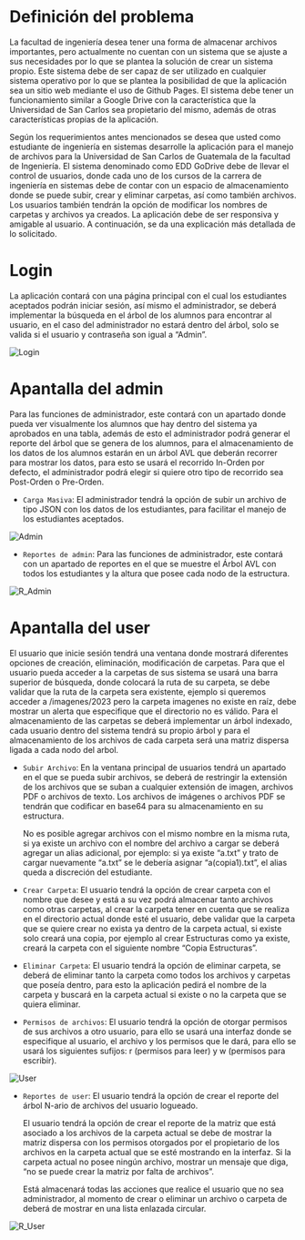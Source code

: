 # Definición del problema
La facultad de ingeniería desea tener una forma de almacenar archivos importantes,
pero actualmente no cuentan con un sistema que se ajuste a sus necesidades por lo
que se plantea la solución de crear un sistema propio. Este sistema debe de ser
capaz de ser utilizado en cualquier sistema operativo por lo que se plantea la
posibilidad de que la aplicación sea un sitio web mediante el uso de Github Pages.
El sistema debe tener un funcionamiento similar a Google Drive con la característica
que la Universidad de San Carlos sea propietario del mismo, además de otras
características propias de la aplicación.

Según los requerimientos antes mencionados se desea que usted como estudiante
de ingeniería en sistemas desarrolle la aplicación para el manejo de archivos para la
Universidad de San Carlos de Guatemala de la facultad de Ingeniería. El sistema
denominado como EDD GoDrive debe de llevar el control de usuarios, donde cada
uno de los cursos de la carrera de ingeniería en sistemas debe de contar con un
espacio de almacenamiento donde se puede subir, crear y eliminar carpetas, así
como también archivos. Los usuarios también tendrán la opción de modificar los
nombres de carpetas y archivos ya creados. La aplicación debe de ser responsiva y
amigable al usuario. A continuación, se da una explicación más detallada de lo
solicitado.

# Login
La aplicación contará con una página principal con el cual los estudiantes aceptados
podrán iniciar sesión, así mismo el administrador, se deberá implementar la
búsqueda en el árbol de los alumnos para encontrar al usuario, en el caso del
administrador no estará dentro del árbol, solo se valida si el usuario y
contraseña son igual a “Admin”. 

![Login](https://drive.google.com/uc?export=download&id=1hEZd0zhfRP7BBP3Wq2X9SXgxAnQD3Ddz)




# Apantalla del admin
Para las funciones de administrador, este contará con un apartado donde pueda ver
visualmente los alumnos que hay dentro del sistema ya aprobados en una tabla,
además de esto el administrador podrá generar el reporte del árbol que se genera
de los alumnos, para el almacenamiento de los datos de los alumnos estarán en
un árbol AVL que deberán recorrer para mostrar los datos, para esto se usará
el recorrido In-Orden por defecto, el administrador podrá elegir si quiere otro
tipo de recorrido sea Post-Orden o Pre-Orden.

- `Carga Masiva`: El administrador tendrá la opción de subir un archivo de tipo JSON con los datos de
los estudiantes, para facilitar el manejo de los estudiantes aceptados.

![Admin](https://drive.google.com/uc?export=view&id=1mtjMcA1ZBjrsK3BHV-106Vco_OSBf12B)

- `Reportes de admin`: Para las funciones de administrador, este contará con un apartado de reportes en el
que se muestre el Árbol AVL con todos los estudiantes y la altura que posee cada
nodo de la estructura.

![R_Admin](https://drive.google.com/uc?id=1WDK-7uCL5XnnGjVN_IpF4cl0eh3e_eR9)


# Apantalla del user
El usuario que inicie sesión tendrá una ventana donde mostrará diferentes opciones
de creación, eliminación, modificación de carpetas. Para que el usuario pueda
acceder a la carpetas de sus sistema se usará una barra superior de búsqueda,
donde colocará la ruta de su carpeta, se debe validar que la ruta de la carpeta sera
existente, ejemplo si queremos acceder a /imagenes/2023 pero la carpeta
imagenes no existe en raíz, debe mostrar un alerta que especifique que el directorio
no es válido. Para el almacenamiento de las carpetas se deberá implementar un
árbol indexado, cada usuario dentro del sistema tendrá su propio árbol y para
el almacenamiento de los archivos de cada carpeta será una matriz dispersa
ligada a cada nodo del arbol.

- `Subir Archivo`: En la ventana principal de usuarios tendrá un apartado en el que se pueda subir
archivos, se deberá de restringir la extensión de los archivos que se suban a
cualquier extensión de imagen, archivos PDF o archivos de texto. Los archivos de
imágenes o archivos PDF se tendrán que codificar en base64 para su
almacenamiento en su estructura.

  No es posible agregar archivos con el mismo nombre en la misma ruta, si ya existe
  un archivo con el nombre del archivo a cargar se deberá agregar un alias adicional,
  por ejemplo: si ya existe “a.txt” y trato de cargar nuevamente “a.txt” se le debería
  asignar “a(copia1).txt”, el alias queda a discreción del estudiante.
  
- `Crear Carpeta`: El usuario tendrá la opción de crear carpeta con el nombre que desee y está a su
vez podrá almacenar tanto archivos como otras carpetas, al crear la carpeta tener
en cuenta que se realiza en el directorio actual donde esté el usuario, debe validar
que la carpeta que se quiere crear no exista ya dentro de la carpeta actual, si existe
solo creará una copia, por ejemplo al crear Estructuras como ya existe, creará la
carpeta con el siguiente nombre “Copia Estructuras”.

- `Eliminar Carpeta`: El usuario tendrá la opción de eliminar carpeta, se deberá de eliminar tanto la
carpeta como todos los archivos y carpetas que poseía dentro, para esto la
aplicación pedirá el nombre de la carpeta y buscará en la carpeta actual si existe o
no la carpeta que se quiera eliminar.

- `Permisos de archivos`: El usuario tendrá la opción de otorgar permisos de sus archivos a otro usuario, para
ello se usará una interfaz donde se especifique al usuario, el archivo y los permisos
que le dará, para ello se usará los siguientes sufijos: r (permisos para leer) y w (permisos para escribir).

![User](https://drive.google.com/uc?id=1VlAguSAreK73cu1T8YLP8-UZ96wyJue0)

- `Reportes de user`: El usuario tendrá la opción de crear el reporte del árbol N-ario de archivos del
usuario logueado.

  El usuario tendrá la opción de crear el reporte de la matriz que está asociado a los
archivos de la carpeta actual se debe de mostrar la matriz dispersa con los
permisos otorgados por el propietario de los archivos en la carpeta actual que se
esté mostrando en la interfaz. Si la carpeta actual no posee ningún archivo, mostrar
un mensaje que diga, “no se puede crear la matriz por falta de archivos”.

  Está almacenará todas las acciones que realice el usuario que no sea administrador,
al momento de crear o eliminar un archivo o carpeta de deberá de mostrar en una
lista enlazada circular.


![R_User](https://drive.google.com/uc?export=download&id=14SRG9c-BCC60xBbL3n6e8cb0dFOiwr8p)


